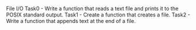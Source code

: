 File I/O
Task0 - Write a function that reads a text file and prints it to the POSIX standard output.
Task1 - Create a function that creates a file.
Task2 - Write a function that appends text at the end of a file.
